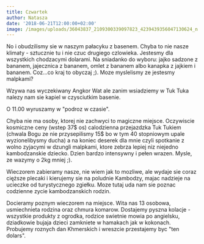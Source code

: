 ```yaml
---
title: Czwartek
author: Natasza
date: '2018-06-21T12:00:00+02:00'
image: /images/uploads/36043837_2109300339097823_4239439356047130624_n.jpg
---
```

No i obudzilismy sie w naszym pałacyku z basenem. Chyba to nie nasze klimaty - sztucznie tu i nie czuc drugiego czlowieka. Jestesmy dla wszystkich chodzacymi dolarami. Na sniadanko do wyboru: jajko sadzone z bananem, jajecznica z bananem, omlet z bananem albo kanapka z jajkiem i bananem. Coz...co kraj to obyczaj ;). Moze myslelismy ze jestesmy malpkami?

Wzywa nas wyczekiwany Angkor Wat ale zanim wsiadziemy w Tuk Tuka nalezy nam sie kapiel w czysciutkim basenie.

O 11.00 wyruszamy w "podroz w czasie".

Chyba nie ma osoby, ktorej nie zachwyci to magiczne miejsce. Oczywiscie kosmiczne ceny (wstep 37$ os) calodzienna przejazdzka Tuk Tukiem (chwala Bogu ze nie przysepilismy 15$ bo w tym 40 stopniowym upale wyzionelibysmy ducha) a na koniec deserek dla mnie czyli spotkanie z wolno zyjacymi w dzungli malpkami, ktore zebrza lepiej niz niejedno kambodzanskie dziecko. Dzien bardzo intensywny i pełen wrazen. Mysle, ze wazymy o 2kg mniej ;).

Wieczorem zabieramy nasze, nie wiem jak to mozliwe, ale wydaje sie coraz cięższe plecaki i kierujemy sie na poludnie Kambodzy, majac nadzieje na ucieczke od turystycznego zgiełku. Moze tutaj uda nam sie poznac codzienne zycie kambodzanskich rodzin.

Docieramy poznym wieczorem na miejsce. Wita nas 13 osobowa, usmiechnieta rodzina oraz chmura komarow. Dostajemy pyszna kolacje - wszystkie produkty z ogrodka, rodzice swietnie mowia po angielsku, dziadkowie bujaja dzieci zamkniete w hamakach jak w kokonach. Probujemy roznych dan Khmerskich i wreszcie przestajemy byc "ten dolars".
